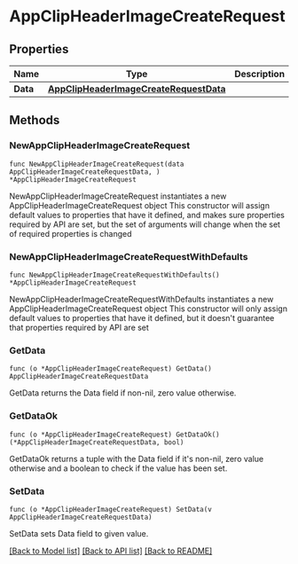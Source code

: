 # AppClipHeaderImageCreateRequest

## Properties

Name | Type | Description | Notes
------------ | ------------- | ------------- | -------------
**Data** | [**AppClipHeaderImageCreateRequestData**](AppClipHeaderImageCreateRequestData.md) |  | 

## Methods

### NewAppClipHeaderImageCreateRequest

`func NewAppClipHeaderImageCreateRequest(data AppClipHeaderImageCreateRequestData, ) *AppClipHeaderImageCreateRequest`

NewAppClipHeaderImageCreateRequest instantiates a new AppClipHeaderImageCreateRequest object
This constructor will assign default values to properties that have it defined,
and makes sure properties required by API are set, but the set of arguments
will change when the set of required properties is changed

### NewAppClipHeaderImageCreateRequestWithDefaults

`func NewAppClipHeaderImageCreateRequestWithDefaults() *AppClipHeaderImageCreateRequest`

NewAppClipHeaderImageCreateRequestWithDefaults instantiates a new AppClipHeaderImageCreateRequest object
This constructor will only assign default values to properties that have it defined,
but it doesn't guarantee that properties required by API are set

### GetData

`func (o *AppClipHeaderImageCreateRequest) GetData() AppClipHeaderImageCreateRequestData`

GetData returns the Data field if non-nil, zero value otherwise.

### GetDataOk

`func (o *AppClipHeaderImageCreateRequest) GetDataOk() (*AppClipHeaderImageCreateRequestData, bool)`

GetDataOk returns a tuple with the Data field if it's non-nil, zero value otherwise
and a boolean to check if the value has been set.

### SetData

`func (o *AppClipHeaderImageCreateRequest) SetData(v AppClipHeaderImageCreateRequestData)`

SetData sets Data field to given value.



[[Back to Model list]](../README.md#documentation-for-models) [[Back to API list]](../README.md#documentation-for-api-endpoints) [[Back to README]](../README.md)


